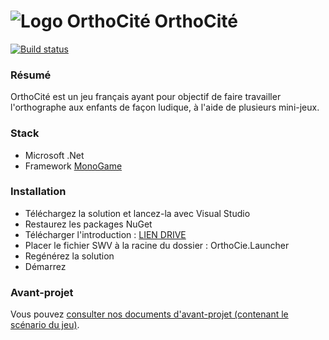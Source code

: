 ![Logo OrthoCité](OrthoCite/Icon.ico) OrthoCité
===============================================

[![Build status](https://ci.appveyor.com/api/projects/status/8tsgnxtysmuvkib6/branch/master?svg=true)](https://ci.appveyor.com/project/marvinroger/orthocity/branch/master)

### Résumé

OrthoCité est un jeu français ayant pour objectif de faire travailler l'orthographe aux enfants de façon ludique, à l'aide de plusieurs mini-jeux.

### Stack

- Microsoft .Net
- Framework [MonoGame](http://www.monogame.net/)

### Installation

- Téléchargez la solution et lancez-la avec Visual Studio
- Restaurez les packages NuGet
- Télécharger l'introduction : [LIEN DRIVE](https://drive.google.com/file/d/0B4qPBKlD4H-VZVloQjZldE1ONEU/view?usp=sharing)
- Placer le fichier SWV à la racine du dossier :  OrthoCie.Launcher
- Regénérez la solution
- Démarrez

### Avant-projet

Vous pouvez [consulter nos documents d'avant-projet (contenant le scénario du jeu)](https://github.com/INTECHS3/OrthoCite-Doc-Avant-Projet).

